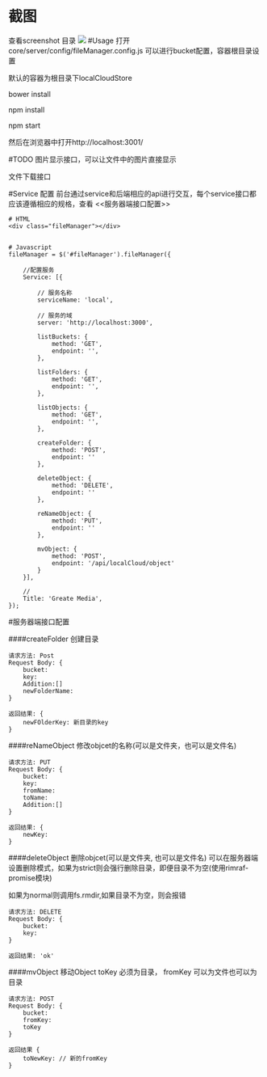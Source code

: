 # 截图
  查看screenshot 目录
  ![](http://jslab.oss-cn-hangzhou.aliyuncs.com/Screen%20Shot%202016-02-18%20at%203.08.52%20AM.png)
#Usage
  打开core/server/config/fileManager.config.js 可以进行bucket配置，容器根目录设置

  默认的容器为根目录下localCloudStore

  bower install

  npm install

  npm start

  然后在浏览器中打开http://localhost:3001/

#TODO
  图片显示接口，可以让文件中的图片直接显示

  文件下载接口

#Service 配置
前台通过service和后端相应的api进行交互，每个service接口都应该遵循相应的规格，查看 <<服务器端接口配置>>

    # HTML
    <div class="fileManager"></div>


    # Javascript
    fileManager = $('#fileManager').fileManager({

        //配置服务
        Service: [{

            // 服务名称
            serviceName: 'local',

            // 服务的域
            server: 'http://localhost:3000',

            listBuckets: {
                method: 'GET',
                endpoint: '',
            },

            listFolders: {
                method: 'GET',
                endpoint: '',
            },

            listObjects: {
                method: 'GET',
                endpoint: '',
            },

            createFolder: {
                method: 'POST',
                endpoint: ''
            },

            deleteObject: {
                method: 'DELETE',
                endpoint: ''
            },

            reNameObject: {
                method: 'PUT',
                endpoint: ''
            },

            mvObject: {
                method: 'POST',
                endpoint: '/api/localCloud/object'
            }
        }],

        //
        Title: 'Greate Media',
    });

#服务器端接口配置

####createFolder 创建目录

    请求方法: Post
    Request Body: {
    	bucket:		
    	key:
		Addition:[]		
		newFolderName:
    }

    返回结果: {
    	newFOlderKey: 新目录的key
    }


####reNameObject 修改objcet的名称(可以是文件夹，也可以是文件名)

    请求方法: PUT
    Request Body: {
    	bucket:  
    	key:  
    	fromName:
    	toName:
    	Addition:[]
    }

    返回结果: {
    	newKey:
    }

####deleteObject 删除objcet(可以是文件夹, 也可以是文件名)
可以在服务器端设置删除模式，如果为strict则会强行删除目录，即便目录不为空(使用rimraf-promise模块)

如果为normal则调用fs.rmdir,如果目录不为空，则会报错

    请求方法: DELETE
    Request Body: {
        bucket:
        key:
    }

    返回结果: 'ok'

####mvObject 移动Object
toKey 必须为目录，
fromKey 可以为文件也可以为目录

    请求方法: POST
    Request Body: {
    	bucket:
    	fromKey:
    	toKey
    }

    返回结果 {
        toNewKey: // 新的fromKey
    }
